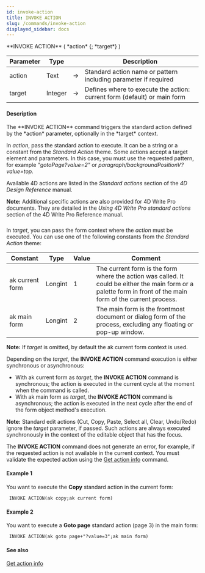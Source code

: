 ```yaml
---
id: invoke-action
title: INVOKE ACTION
slug: /commands/invoke-action
displayed_sidebar: docs
---
```


<!--REF #_command_.INVOKE ACTION.Syntax-->**INVOKE ACTION** ( *action* {; *target*} )<!-- END REF-->
<!--REF #_command_.INVOKE ACTION.Params-->
| Parameter | Type |  | Description |
| --- | --- | --- | --- |
| action | Text | &rarr; | Standard action name or pattern including parameter if required |
| target | Integer | &rarr; | Defines where to execute the action: current form (default) or main form |

<!-- END REF-->

#### Description 

<!--REF #_command_.INVOKE ACTION.Summary-->The **INVOKE ACTION** command triggers the standard action defined by the *action* parameter, optionally in the *target* context.<!-- END REF-->

In *action*, pass the standard action to execute. It can be a string or a constant from the *Standard Action* theme. Some actions accept a target element and parameters. In this case, you must use the requested pattern, for example *"gotoPage?value=2"* or *paragraph/backgroundPositionV?value=top.*

Available 4D actions are listed in the *Standard actions* section of the *4D Design Reference* manual.

**Note:** Additional specific actions are also provided for 4D Write Pro documents. They are detailed in the *Using 4D Write Pro standard actions* section of the 4D Write Pro Reference manual.

##### 

In *target*, you can pass the form context where the *action* must be executed. You can use one of the following constants from the *Standard Action* theme:

| Constant        | Type    | Value | Comment                                                                                                                                                        |
| --------------- | ------- | ----- | -------------------------------------------------------------------------------------------------------------------------------------------------------------- |
| ak current form | Longint | 1     | The current form is the form where the action was called. It could be either the main form or a palette form in front of the main form of the current process. |
| ak main form    | Longint | 2     | The main form is the frontmost document or dialog form of the process, excluding any floating or pop-up window.                                                |

**Note:** If *target* is omitted, by default the ak current form context is used. 

Depending on the *target*, the **INVOKE ACTION** command execution is either synchronous or asynchronous:

* With ak current form as *target*, the **INVOKE ACTION** command is synchronous; the action is executed in the current cycle at the moment when the command is called.
* With ak main form as *target*, the **INVOKE ACTION** command is asynchronous; the action is executed in the next cycle after the end of the form object method's execution.

**Note:** Standard edit actions (Cut, Copy, Paste, Select all, Clear, Undo/Redo) ignore the *target* parameter, if passed. Such actions are always executed synchronously in the context of the editable object that has the focus.

The **INVOKE ACTION** command does not generate an error, for example, if the requested action is not available in the current context. You must validate the expected action using the [Get action info](get-action-info.md) command. 

#### Example 1 

You want to execute the **Copy** standard action in the current form:

```4d
 INVOKE ACTION(ak copy;ak current form)
```

#### Example 2 

You want to execute a **Goto page** standard action (page 3) in the main form:

```4d
 INVOKE ACTION(ak goto page+"?value=3";ak main form)
```

#### See also 

[Get action info](get-action-info.md)  